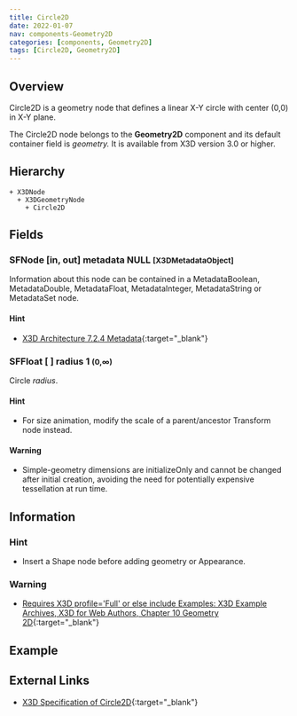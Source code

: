 ```yaml
---
title: Circle2D
date: 2022-01-07
nav: components-Geometry2D
categories: [components, Geometry2D]
tags: [Circle2D, Geometry2D]
---
```

<style>
.post h3 {
  word-spacing: 0.2em;
}
</style>

## Overview

Circle2D is a geometry node that defines a linear X-Y circle with center (0,0) in X-Y plane.

The Circle2D node belongs to the **Geometry2D** component and its default container field is *geometry.* It is available from X3D version 3.0 or higher.

## Hierarchy

```
+ X3DNode
  + X3DGeometryNode
    + Circle2D
```

## Fields

### SFNode [in, out] **metadata** NULL <small>[X3DMetadataObject]</small>

Information about this node can be contained in a MetadataBoolean, MetadataDouble, MetadataFloat, MetadataInteger, MetadataString or MetadataSet node.

#### Hint

- [X3D Architecture 7.2.4 Metadata](https://www.web3d.org/specifications/X3Dv4Draft/ISO-IEC19775-1v4-CD1/Part01/components/core.html#Metadata){:target="_blank"}

### SFFloat [ ] **radius** 1 <small>(0,∞)</small>

Circle *radius*.

#### Hint

- For size animation, modify the scale of a parent/ancestor Transform node instead.

#### Warning

- Simple-geometry dimensions are initializeOnly and cannot be changed after initial creation, avoiding the need for potentially expensive tessellation at run time.

## Information

### Hint

- Insert a Shape node before adding geometry or Appearance.

### Warning

- [Requires X3D profile='Full' or else include <component name='Geometry2D' level='2'/> Examples: X3D Example Archives, X3D for Web Authors, Chapter 10 Geometry 2D](https://x3dgraphics.com/examples/X3dForWebAuthors/Chapter10Geometry2D){:target="_blank"}

## Example

<x3d-canvas src="https://create3000.github.io/media/examples/Geometry2D/Circle2D/Circle2D.x3d" update="auto"></x3d-canvas>

## External Links

- [X3D Specification of Circle2D](https://www.web3d.org/documents/specifications/19775-1/V4.0/Part01/components/geometry2D.html#Circle2D){:target="_blank"}
